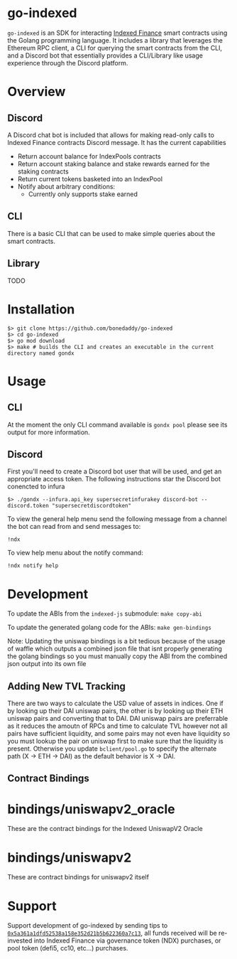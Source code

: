 # go-indexed


`go-indexed` is an SDK for interacting [Indexed Finance](https://indexed.finance) smart contracts using the Golang programming language. It includes a library that leverages the Ethereum RPC client, a CLI for querying the smart contracts from the CLI, and a Discord bot that essentially provides a CLI/Library like usage experience through the Discord platform.

# Overview

## Discord

A Discord chat bot is included that allows for making read-only calls to Indexed Finance contracts Discord message. It has the current capabilities

* Return account balance for IndexPools contracts
* Return account staking balance and stake rewards earned for the staking contracts
* Return current tokens basketed into an IndexPool
* Notify about arbitrary conditions:
  * Currently only supports stake earned

## CLI

There is a basic CLI that can be used to make simple queries about the smart contracts.

## Library

TODO

# Installation

```Shell
$> git clone https://github.com/bonedaddy/go-indexed
$> cd go-indexed
$> go mod download
$> make # builds the CLI and creates an executable in the current directory named gondx
```

# Usage

## CLI

At the moment the only CLI command available is `gondx pool` please see its output for more information.

## Discord

First you'll need to create a Discord bot user that will be used, and get an appropriate access token. The following instructions star the Discord bot conencted to infura

```shell
$> ./gondx --infura.api_key supersecretinfurakey discord-bot --discord.token "supersecretdiscordtoken"
```

To view the general help menu send the following message from a channel the bot can read from and send messages to:
```
!ndx
```

To view help menu about the notify command:
```
!ndx notify help
```

# Development

To update the ABIs from the `indexed-js` submodule: `make copy-abi`

To update the generated golang code for the ABIs: `make gen-bindings`

Note: Updating the uniswap bindings is a bit tedious because of the usage of waffle which outputs a combined json file that isnt properly generating the golang bindings so you must manually copy the ABI from the combined json output into its own file

## Adding New TVL Tracking

There are two ways to calculate the USD value of assets in indices. One if by looking up their DAI uniswap pairs, the other is by looking up their ETH uniswap pairs and converting that to DAI. DAI uniswap pairs are preferrable as it reduces the amoutn of RPCs and time to calculate TVL however not all pairs have sufficient liquidity, and some pairs may not even have liquidity so you must lookup the pair on uniswap first to make sure that the liquidity is present. Otherwise you update `bclient/pool.go` to specify the alternate path (X -> ETH -> DAI) as the default behavior is X -> DAI.

## Contract Bindings

#  bindings/uniswapv2_oracle

These are the contract bindings for the Indexed UniswapV2 Oracle

# bindings/uniswapv2

These are contract bindings for uniswapv2 itself

# Support

Support development of go-indexed by sending tips to [`0x5a361a1dfd52538a158e352d21b5b622360a7c13`](https://etherscan.io/address/0x5a361a1dfd52538a158e352d21b5b622360a7c13), all funds received will be re-invested into Indexed Finance via governance token (NDX) purchases, or pool token (defi5, cc10, etc...) purchases.